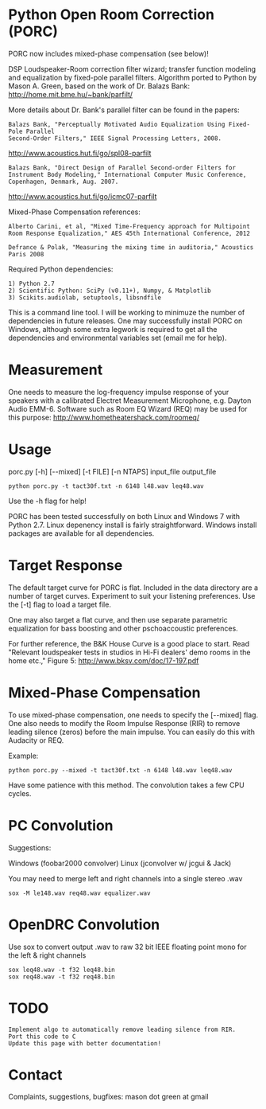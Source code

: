 Python Open Room Correction (PORC)
==================================

PORC now includes mixed-phase compensation (see below)!

DSP Loudspeaker-Room correction filter wizard; transfer function modeling and equalization 
by fixed-pole parallel filters. Algorithm ported to Python by Mason A. Green, based on the work 
of Dr. Balazs Bank: http://home.mit.bme.hu/~bank/parfilt/

More details about Dr. Bank's parallel filter can be found in the papers:

    Balazs Bank, "Perceptually Motivated Audio Equalization Using Fixed-Pole Parallel
    Second-Order Filters," IEEE Signal Processing Letters, 2008.

http://www.acoustics.hut.fi/go/spl08-parfilt

    Balazs Bank, "Direct Design of Parallel Second-order Filters for
    Instrument Body Modeling," International Computer Music Conference,
    Copenhagen, Denmark, Aug. 2007.

http://www.acoustics.hut.fi/go/icmc07-parfilt
    
Mixed-Phase Compensation references:

	Alberto Carini, et al, "Mixed Time-Frequency approach for Multipoint
	Room Response Equalization," AES 45th International Conference, 2012
	
	Defrance & Polak, "Measuring the mixing time in auditoria," Acoustics
	Paris 2008
	
Required Python dependencies:

    1) Python 2.7
    2) Scientific Python: SciPy (v0.11+), Numpy, & Matplotlib
    3) Scikits.audiolab, setuptools, libsndfile

This is a command line tool. I will be working to minimuze the number of dependencies in 
future releases. One may successfully install PORC on Windows, although some extra legwork is 
required to get all the dependencies and environmental variables set (email me for help).

Measurement
===========

One needs to measure the log-frequency impulse response of your speakers with a 
calibrated Electret Measurement Microphone, e.g. Dayton Audio EMM-6. Software 
such as Room EQ Wizard (REQ) may be used for this purpose:
http://www.hometheatershack.com/roomeq/

Usage
=====

porc.py [-h] [--mixed] [-t FILE] [-n NTAPS] input_file output_file

    python porc.py -t tact30f.txt -n 6148 l48.wav leq48.wav

Use the -h flag for help!

PORC has been tested successfully on both Linux and Windows 7 with Python 2.7. Linux depenency 
install is fairly straightforward. Windows install packages are available for all dependencies.

Target Response
===============

The default target curve for PORC is flat. Included in the data directory are a number 
of target curves. Experiment to suit your listening preferences. Use the [-t] flag to load a target
file.

One may also target a flat curve, and then use separate parametric equalization for bass boosting
and other pschoaccoustic preferences. 

For further reference, the B&K House Curve is a good place to start. Read "Relevant loudspeaker 
tests in studios in Hi-Fi dealers' demo rooms in the home etc.," Figure 5:
http://www.bksv.com/doc/17-197.pdf

Mixed-Phase Compensation
==============

To use mixed-phase compensation, one needs to specify the [--mixed] flag. One also needs to modify
the Room Impulse Response (RIR) to remove leading silence (zeros) before the main impulse. You can
easily do this with Audacity or REQ.

Example:

	python porc.py --mixed -t tact30f.txt -n 6148 l48.wav leq48.wav
	
Have some patience with this method. The convolution takes a few CPU cycles.

PC Convolution
==============

Suggestions:

Windows (foobar2000 convolver)
Linux (jconvolver w/ jcgui & Jack)

You may need to merge left and right channels into a single stereo .wav 

    sox -M le148.wav req48.wav equalizer.wav


OpenDRC Convolution
===================

Use sox to convert output .wav to raw 32 bit IEEE floating point mono for the left & right channels

    sox leq48.wav -t f32 leq48.bin
    sox req48.wav -t f32 req48.bin

TODO
====

	Implement algo to automatically remove leading silence from RIR.
	Port this code to C 
    Update this page with better documentation!

Contact
=======

Complaints, suggestions, bugfixes: mason dot green at gmail
